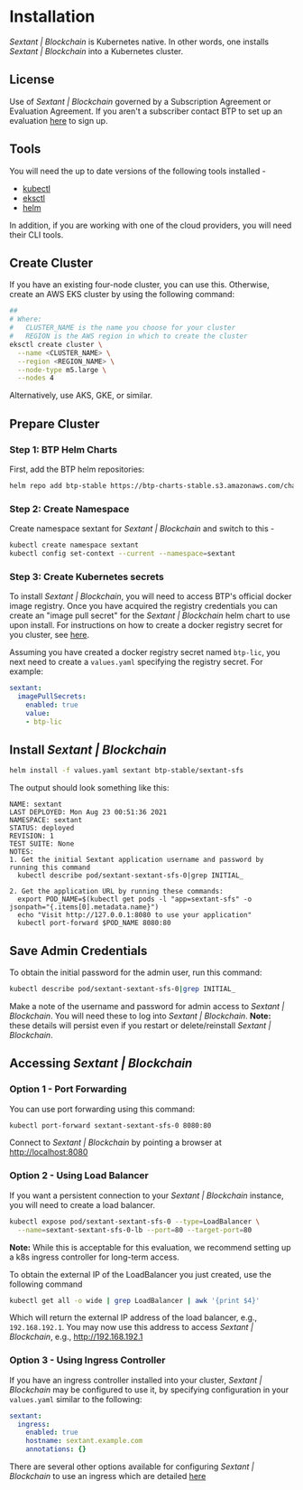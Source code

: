 # Installation

_Sextant | Blockchain_ is Kubernetes native. In other words, one installs
_Sextant | Blockchain_ into a Kubernetes cluster.

## License

Use of _Sextant | Blockchain_ governed by a Subscription Agreement or
Evaluation Agreement. If you aren't a subscriber contact BTP to set up an
evaluation [here](https://www.blockchaintp.com/sextant/evaluation) to sign up.

## Tools

You will need the up to date versions of the following tools installed -

* [kubectl](https://kubernetes.io/docs/tasks/tools/#kubectl)
* [eksctl](https://eksctl.io/introduction/#installation)
* [helm](https://helm.sh/docs/intro/install/)

In addition, if you are working with one of the cloud providers, you will need
their CLI tools.

## Create Cluster

If you have an existing four-node cluster, you can use this. Otherwise, create
an AWS EKS cluster by using the following command:

```bash
##
# Where:
#   CLUSTER_NAME is the name you choose for your cluster
#   REGION is the AWS region in which to create the cluster
eksctl create cluster \
  --name <CLUSTER_NAME> \
  --region <REGION_NAME> \
  --node-type m5.large \
  --nodes 4
```

Alternatively, use AKS, GKE, or similar.

## Prepare Cluster

### Step 1: BTP Helm Charts

First, add the BTP helm repositories:

```bash
helm repo add btp-stable https://btp-charts-stable.s3.amazonaws.com/charts/
```

### Step 2: Create Namespace

Create namespace sextant for _Sextant | Blockchain_ and switch to this -

```bash
kubectl create namespace sextant
kubectl config set-context --current --namespace=sextant
```

### Step 3: Create Kubernetes secrets

To install _Sextant | Blockchain_, you will need to access BTP's official docker
image registry.  Once you have acquired the registry credentials you can create
an "image pull secret" for the _Sextant | Blockchain_ helm chart to use upon
install.  For instructions on how to create a docker registry secret for you
cluster, see
[here](https://docs.aws.amazon.com/eks/latest/userguide/create-cluster-secrets.html#create-cluster-secrets-imagepullsecret).

Assuming you have created a docker registry secret named `btp-lic`, you next
need to create a `values.yaml` specifying the registry secret.  For example:

```yaml
sextant:
  imagePullSecrets:
    enabled: true
    value:
    - btp-lic
```

## Install _Sextant | Blockchain_

```bash
helm install -f values.yaml sextant btp-stable/sextant-sfs
```

The output should look something like this:

```text
NAME: sextant
LAST DEPLOYED: Mon Aug 23 00:51:36 2021
NAMESPACE: sextant
STATUS: deployed
REVISION: 1
TEST SUITE: None
NOTES:
1. Get the initial Sextant application username and password by running this command
  kubectl describe pod/sextant-sextant-sfs-0|grep INITIAL_

2. Get the application URL by running these commands:
  export POD_NAME=$(kubectl get pods -l "app=sextant-sfs" -o jsonpath="{.items[0].metadata.name}")
  echo "Visit http://127.0.0.1:8080 to use your application"
  kubectl port-forward $POD_NAME 8080:80
```

## Save Admin Credentials

To obtain the initial password for the admin user, run this command:

```bash
kubectl describe pod/sextant-sextant-sfs-0|grep INITIAL_
```

Make a note of the username and password for admin access to
_Sextant | Blockchain_. You will need these to log into _Sextant | Blockchain_.
__Note:__ these details will persist even if you restart or delete/reinstall
_Sextant | Blockchain_.

## Accessing _Sextant | Blockchain_

### Option 1 - Port Forwarding

You can use port forwarding using this command:

```bash
kubectl port-forward sextant-sextant-sfs-0 8080:80
```

Connect to _Sextant | Blockchain_ by pointing a browser at
<http://localhost:8080>

### Option 2 - Using Load Balancer

If you want a persistent connection to your _Sextant | Blockchain_ instance, you
will need to create a load balancer.

```bash
kubectl expose pod/sextant-sextant-sfs-0 --type=LoadBalancer \
  --name=sextant-sextant-sfs-0-lb --port=80 --target-port=80
```

__Note:__ While this is acceptable for this evaluation, we recommend setting up
a k8s ingress controller for long-term access.

To obtain the external IP of the LoadBalancer you just created, use the
following command

```bash
kubectl get all -o wide | grep LoadBalancer | awk '{print $4}'
```

Which will return the external IP address of the load balancer, e.g.,
`192.168.192.1`. You may now use this address to access _Sextant | Blockchain_,
e.g., <http://192.168.192.1>

### Option 3 - Using Ingress Controller

If you have an ingress controller installed into your cluster,
_Sextant | Blockchain_ may be configured to use it, by specifying configuration
in your `values.yaml` similar to the following:

```yaml
sextant:
  ingress:
    enabled: true
    hostname: sextant.example.com
    annotations: {}
```

There are several other options available for configuring
_Sextant | Blockchain_ to use an ingress which are detailed [here](README.md)
